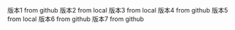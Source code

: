 版本1 from github
版本2 from local
版本3 from local
版本4 from github
版本5 from local
版本6 from github
版本7 from github
